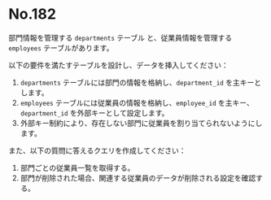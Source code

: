 # No.182

部門情報を管理する `departments` テーブル と、従業員情報を管理する `employees` テーブルがあります。

以下の要件を満たすテーブルを設計し、データを挿入してください：

1. `departments` テーブルには部門の情報を格納し、`department_id` を主キーとします。
2. `employees` テーブルには従業員の情報を格納し、`employee_id` を主キー、`department_id` を外部キーとして設定します。
3. 外部キー制約により、存在しない部門に従業員を割り当てられないようにします。

また、以下の質問に答えるクエリを作成してください：

1. 部門ごとの従業員一覧を取得する。
2. 部門が削除された場合、関連する従業員のデータが削除される設定を確認する。
